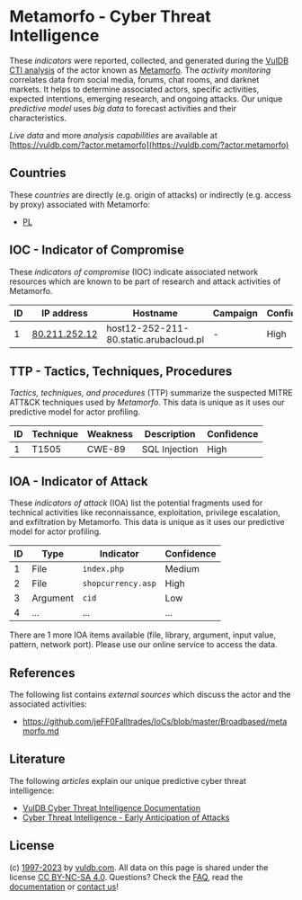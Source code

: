 # Metamorfo - Cyber Threat Intelligence

These _indicators_ were reported, collected, and generated during the [VulDB CTI analysis](https://vuldb.com/?kb.cti) of the actor known as [Metamorfo](https://vuldb.com/?actor.metamorfo). The _activity monitoring_ correlates data from social media, forums, chat rooms, and darknet markets. It helps to determine associated actors, specific activities, expected intentions, emerging research, and ongoing attacks. Our unique _predictive model_ uses _big data_ to forecast activities and their characteristics.

_Live data_ and more _analysis capabilities_ are available at [https://vuldb.com/?actor.metamorfo](https://vuldb.com/?actor.metamorfo)

## Countries

These _countries_ are directly (e.g. origin of attacks) or indirectly (e.g. access by proxy) associated with Metamorfo:

* [PL](https://vuldb.com/?country.pl)

## IOC - Indicator of Compromise

These _indicators of compromise_ (IOC) indicate associated network resources which are known to be part of research and attack activities of Metamorfo.

ID | IP address | Hostname | Campaign | Confidence
-- | ---------- | -------- | -------- | ----------
1 | [80.211.252.12](https://vuldb.com/?ip.80.211.252.12) | host12-252-211-80.static.arubacloud.pl | - | High

## TTP - Tactics, Techniques, Procedures

_Tactics, techniques, and procedures_ (TTP) summarize the suspected MITRE ATT&CK techniques used by _Metamorfo_. This data is unique as it uses our predictive model for actor profiling.

ID | Technique | Weakness | Description | Confidence
-- | --------- | -------- | ----------- | ----------
1 | T1505 | CWE-89 | SQL Injection | High

## IOA - Indicator of Attack

These _indicators of attack_ (IOA) list the potential fragments used for technical activities like reconnaissance, exploitation, privilege escalation, and exfiltration by Metamorfo. This data is unique as it uses our predictive model for actor profiling.

ID | Type | Indicator | Confidence
-- | ---- | --------- | ----------
1 | File | `index.php` | Medium
2 | File | `shopcurrency.asp` | High
3 | Argument | `cid` | Low
4 | ... | ... | ...

There are 1 more IOA items available (file, library, argument, input value, pattern, network port). Please use our online service to access the data.

## References

The following list contains _external sources_ which discuss the actor and the associated activities:

* https://github.com/jeFF0Falltrades/IoCs/blob/master/Broadbased/metamorfo.md

## Literature

The following _articles_ explain our unique predictive cyber threat intelligence:

* [VulDB Cyber Threat Intelligence Documentation](https://vuldb.com/?kb.cti)
* [Cyber Threat Intelligence - Early Anticipation of Attacks](https://www.scip.ch/en/?labs.20201022)

## License

(c) [1997-2023](https://vuldb.com/?kb.changelog) by [vuldb.com](https://vuldb.com/?kb.about). All data on this page is shared under the license [CC BY-NC-SA 4.0](https://creativecommons.org/licenses/by-nc-sa/4.0/). Questions? Check the [FAQ](https://vuldb.com/?kb.faq), read the [documentation](https://vuldb.com/?kb) or [contact us](https://vuldb.com/?contact)!
